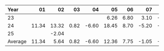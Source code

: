 | Year    |               01   |               02   |               03   |               04   |               05   |               06   |               07   |               08   |               09   |               10   |               11   |               12   |     Average       |     Yearly       |
|:--------|-------------------:|-------------------:|-------------------:|-------------------:|-------------------:|-------------------:|-------------------:|-------------------:|-------------------:|-------------------:|-------------------:|-------------------:|------------------:|-----------------:|
| 23      |                    |                    |                    |                    |               6.26 |               6.80 |               3.10 |              -0.30 |              -6.15 |              -3.95 |              18.56 |               5.30 |              3.70 |            29.62 |
| 24      |              11.34 |              13.32 |               0.82 |              -6.60 |              18.45 |               8.70 |              -5.20 |              -5.72 |               6.15 |               3.80 |               3.30 |              -5.05 |              3.61 |            43.31 |
| 25      |                    |              -2.04 |                    |                    |                    |                    |                    |                    |                    |                    |                    |                    |             -2.04 |            -2.04 |
| Average |              11.34 |               5.64 |               0.82 |              -6.60 |              12.36 |               7.75 |              -1.05 |              -3.01 |               0.00 |              -0.08 |              10.93 |               0.12 |              1.76 |            21.09 |